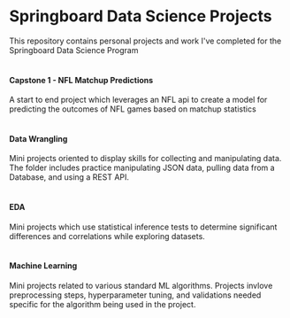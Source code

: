# Springboard Data Science Projects
This repository contains personal projects and work I've completed for the Springboard Data Science Program
<br/>
<br/>
#### Capstone 1 - NFL Matchup Predictions
A start to end project which leverages an NFL api to create a model for predicting the outcomes of NFL games based on matchup statistics
<br/>
<br/>
#### Data Wrangling
Mini projects oriented to display skills for collecting and manipulating data. The folder includes practice manipulating JSON data, pulling data from a Database, and using a REST API.
<br/>
<br/>
#### EDA
Mini projects which use statistical inference tests to determine significant differences and correlations while exploring datasets.
<br/>
<br/>
#### Machine Learning
Mini projects related to various standard ML algorithms. Projects invlove preprocessing steps, hyperparameter tuning, and validations needed specific for the algorithm being used in the project.

